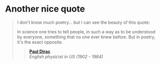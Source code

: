 Another nice quote
===
> I don't know much poetry... but I can see the beauty of this quote:  
>   
> In science one tries to tell people, in such a way as to be understood by everyone, something that no one ever knew before. But in poetry, it's the exact opposite.
> > 
> > **[Paul Dirac][0]**  
> > _English physicist in US (1902 - 1984)_
> 
>   
> 



[0]: http://www.quotationspage.com/quotes/Paul_Dirac/

